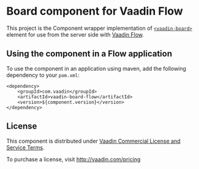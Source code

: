 # Board component for Vaadin Flow

This project is the Component wrapper implementation of [`<vaadin-board>`](https://github.com/vaadin/vaadin-board)
element for use from the server side with [Vaadin Flow](https://github.com/vaadin/flow).

## Using the component in a Flow application

To use the component in an application using maven,
add the following dependency to your `pom.xml`:
```
<dependency>
    <groupId>com.vaadin</groupId>
    <artifactId>vaadin-board-flow</artifactId>
    <version>${component.version}</version>
</dependency>
```

## License

This component is distributed under [Vaadin Commercial License and Service Terms](https://vaadin.com/commercial-license-and-service-terms).

To purchase a license, visit http://vaadin.com/pricing
